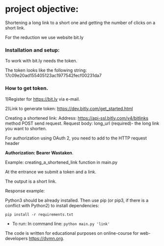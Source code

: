 project objective:
=====================
Shortening a long link to a short one and getting the number of clicks on a short link.

For the reduction we use website bit.ly

### Installation and setup:

To work with bit.ly needs the token.

The token looks like the following string: 17c09e20ad155405123ac1977542fecf00231da7

### How to get token.

 1)Register for https://bit.ly via e-mail.
 
 2)Link to generate token: https://dev.bitly.com/get_started.html
 
Creating a shortened link:
 Address: https://api-ssl.bitly.com/v4/bitlinks method POST send request.
 Request body: long_url (required)- the long link you want to shorten.
 
 For authorization using OAuth 2, you need to add to the HTTP request header
 
 **Authorization: Bearer Wastaken**.
 
 Example: 
 creating_a_shortened_link function in main.py
 
 At the entrance we submit a token and a link.
 
 The output is a short link.
 
 Response example:

Python3 should be already installed. 
Then use pip (or pip3, if there is a conflict with Python2) to install dependencies:

```
pip install -r requirements.txt
```

* To run:  In command line:   ``` python main.py 'link' ```

The code is written for educational purposes on online-course for web-developers https://dvmn.org.
